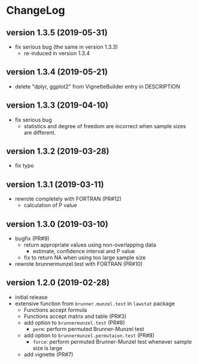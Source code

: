 # ChangeLog
## version 1.3.5 (2019-05-31)
* fix serious bug (the same in version 1.3.3)
  - re-induced in version 1.3.4

## version 1.3.4 (2019-05-21)
* delete "dplyr, ggplot2" from VignetteBuilder entry in DESCRIPTION

## version 1.3.3 (2019-04-10)
* fix serious bug
  * statistics and degree of freedom are incorrect
    when sample sizes are different.

## version 1.3.2 (2019-03-28)
* fix typo

## version 1.3.1 (2019-03-11)
* rewrote completely with FORTRAN (PR#12)
  * calculation of P value

## version 1.3.0 (2019-03-10)
* bugfix (PR#9)
  * return appropriate values using non-overlapping data
    * estimate, confidence interval and P value
  * fix to return NA when using too large sample size
* rewrote brunnermunzel.test with FORTRAN (PR#10)

## version 1.2.0 (2019-02-28)
* initial release
* extensive function from `brunner.munzel.test` in `lawstat` package
  * Functions accept formula
  * Functions accept matrix and table (PR#3)
  * add option to `brunnermunzel.test` (PR#8)
    * `perm`: perform permuted Brunner-Munzel test
  * add option to `brunnermunzel.permutaion.test` (PR#8)
    * `force`: perform permuted Brunner-Munzel test
               whenever sample size is large
  * add vignette (PR#7)

